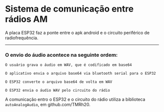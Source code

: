 # Sistema  de comunicação entre rádios AM

A placa ESP32 faz a ponte entre o apk android e o circuito periférico de radiofrequência.

____

### O envio do áudio acontece na seguinte ordem:
``` 
O usuário grava o áudio em WAV, que é codificado em base64 
```
``` 
O aplicativo envia o arquivo base64 via bluetooth serial para o ESP32
```
``` 
O ESP32 converte o arquivo base64 de volta em WAV
```
``` 
O ESP32 envia o áudio WAV pelo circuito do rádio
```

A comunicação entro o ESP32 e o circuito do rádio utiliza a biblioteca `autoAnalogAudio`, em github.com/TMRh20.